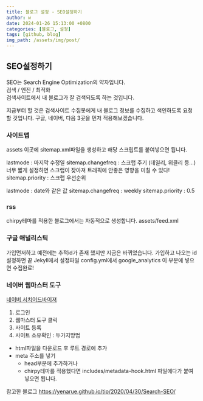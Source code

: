 ```yaml
---
title: 블로그 설정 - SEO설정하기
author: w
date: 2024-01-26 15:13:00 +0800
categories: [블로그, 설정]
tags: [github, blog]
img_path: /assets/img/post/
---
```


## SEO설정하기

SEO는 Search Engine Optimization의 약자입니다.<br>
검색 / 엔진 / 최적화<br>
검색사이트에서 내 블로그가 잘 검색되도록 하는 것입니다.<br>

지금부터 할 것은 검색사이트 수집봇에게 내 블로그 정보를 수집하고 색인하도록 요청 할 것입니다.
구글, 네이버, 다음 3곳을 먼저 적용해보겠습니다.

### 사이트맵
assets 이곳에 sitemap.xml파일을 생성하고 해당 스크립트를 붙여넣으면 됩니다.

lastmode : 마지막 수정일
sitemap.changefreq : 스크랩 주기 (데일리, 위클리 등…)
너무 짧게 설정하면 스크랩이 잦아져 트래픽에 안좋은 영향을 미칠 수 있다!
sitemap.priority : 스크랩 우선순위

lastmode : date와 같은 값
sitemap.changefreq : weekly
sitemap.priority : 0.5

### rss

chirpy테마를 적용한 블로그에서는 자동적으로 생성합니다.
assets/feed.xml

### 구글 애널리스틱

가입먼저하고 예전에는 추적id가 존재 했지만 지금은 바뀌었습니다.
가입하고 나오는 id 설정하면 끝
Jekyll에서 설정파일 config.yml에서 google_analytics 이 부분에 넣으면 수집완료!

### 네이버 웹마스터 도구

[네이버 서치어드바이져](https://searchadvisor.naver.com/)
1. 로그인
2. 웹마스터 도구 클릭
3. 사이트 등록
4. 사이트 소유확인 : 두가지방법
- html파일을 다운로드 후 루트 경로에 추가
- meta 주소를 넣기
  - head부분에 추가하거나
  - chirpy테마를 적용했다면 includes/metadata-hook.html 파일에다가 붙여넣으면 됩니다.


참고한 블로그
https://yenarue.github.io/tip/2020/04/30/Search-SEO/